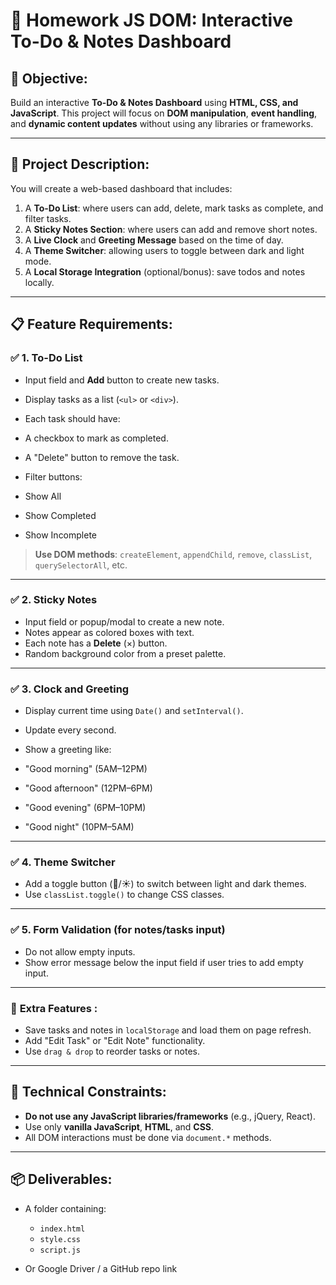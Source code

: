 # 🧩 **Homework JS DOM: Interactive To-Do & Notes Dashboard**

## 🎯 **Objective:**

Build an interactive **To-Do & Notes Dashboard** using **HTML, CSS, and JavaScript**. This project will focus on **DOM manipulation**, **event handling**, and **dynamic content updates** without using any libraries or frameworks.

---

## 📄 **Project Description:**

You will create a web-based dashboard that includes:

1. A **To-Do List**: where users can add, delete, mark tasks as complete, and filter tasks.
2. A **Sticky Notes Section**: where users can add and remove short notes.
3. A **Live Clock** and **Greeting Message** based on the time of day.
4. A **Theme Switcher**: allowing users to toggle between dark and light mode.
5. A **Local Storage Integration** (optional/bonus): save todos and notes locally.

---

## 📋 **Feature Requirements:**

### ✅ 1. To-Do List

* Input field and **Add** button to create new tasks.
* Display tasks as a list (`<ul>` or `<div>`).
* Each task should have:

* A checkbox to mark as completed.
* A "Delete" button to remove the task.
* Filter buttons:

* Show All
* Show Completed
* Show Incomplete

> **Use DOM methods**: `createElement`, `appendChild`, `remove`, `classList`, `querySelectorAll`, etc.

---

### ✅ 2. Sticky Notes

* Input field or popup/modal to create a new note.
* Notes appear as colored boxes with text.
* Each note has a **Delete** (×) button.
* Random background color from a preset palette.

---

### ✅ 3. Clock and Greeting

* Display current time using `Date()` and `setInterval()`.
* Update every second.
* Show a greeting like:

* "Good morning" (5AM–12PM)
* "Good afternoon" (12PM–6PM)
* "Good evening" (6PM–10PM)
* "Good night" (10PM–5AM)

---

### ✅ 4. Theme Switcher

* Add a toggle button (🌙/☀️) to switch between light and dark themes.
* Use `classList.toggle()` to change CSS classes.

---

### ✅ 5. Form Validation (for notes/tasks input)

* Do not allow empty inputs.
* Show error message below the input field if user tries to add empty input.

---

### 🏅 **Extra Features :**

* Save tasks and notes in `localStorage` and load them on page refresh.
* Add "Edit Task" or "Edit Note" functionality.
* Use `drag & drop` to reorder tasks or notes.

---

## 🔧 **Technical Constraints:**

* **Do not use any JavaScript libraries/frameworks** (e.g., jQuery, React).
* Use only **vanilla JavaScript**, **HTML**, and **CSS**.
* All DOM interactions must be done via `document.*` methods.

---

## 📦 **Deliverables:**

* A folder containing:

  * `index.html`
  * `style.css`
  * `script.js`
* Or Google Driver / a GitHub repo link
